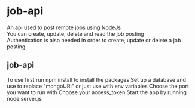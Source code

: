 # job-api
An api used to post remote jobs using NodeJs <br/>
You can create, update, delete and read the job posting <br/>
Authentication is also needed in order to create, update or delete a job posting <br/>


## job-api
To use first run npm install to install the packages
Set up a database and use to replace "mongoURI" or just use with env variables
Choose the port you want to run with
Choose your access_token
Start the app by running node server.js

